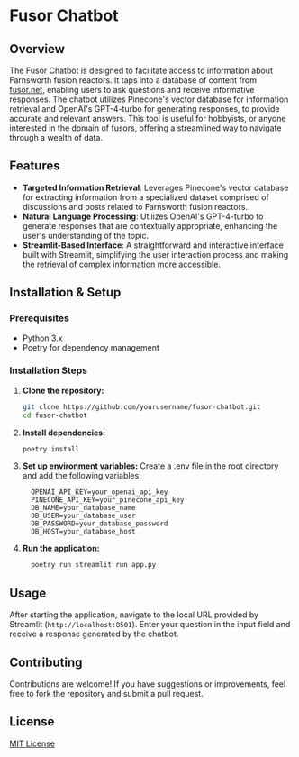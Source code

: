 # Fusor Chatbot

## Overview
The Fusor Chatbot is designed to facilitate access to information about Farnsworth fusion reactors. It taps into a database of content from [fusor.net](fusor.net), enabling users to ask questions and receive informative responses. The chatbot utilizes Pinecone's vector database for information retrieval and OpenAI's GPT-4-turbo for generating responses, to provide accurate and relevant answers. This tool is useful for hobbyists, or anyone interested in the domain of fusors, offering a streamlined way to navigate through a wealth of data.

## Features
- **Targeted Information Retrieval**: Leverages Pinecone's vector database for extracting information from a specialized dataset comprised of discussions and posts related to Farnsworth fusion reactors.
- **Natural Language Processing**: Utilizes OpenAI's GPT-4-turbo to generate responses that are contextually appropriate, enhancing the user's understanding of the topic.
- **Streamlit-Based Interface**: A straightforward and interactive interface built with Streamlit, simplifying the user interaction process and making the retrieval of complex information more accessible.

## Installation & Setup
### Prerequisites
- Python 3.x
- Poetry for dependency management

### Installation Steps
1. **Clone the repository:**
   ```bash
   git clone https://github.com/yourusername/fusor-chatbot.git
   cd fusor-chatbot

2. **Install dependencies:**
   ```bash
   poetry install

3. **Set up environment variables:**
  Create a .env file in the root directory and add the following variables:
   ```.env
     OPENAI_API_KEY=your_openai_api_key
     PINECONE_API_KEY=your_pinecone_api_key
     DB_NAME=your_database_name
     DB_USER=your_database_user
     DB_PASSWORD=your_database_password
     DB_HOST=your_database_host

4. **Run the application:**
   ```bash
     poetry run streamlit run app.py

## Usage
After starting the application, navigate to the local URL provided by Streamlit (`http://localhost:8501`). Enter your question in the input field and receive a response generated by the chatbot.

## Contributing 
Contributions are welcome! If you have suggestions or improvements, feel free to fork the repository and submit a pull request.

## License
[MIT License](https://github.com/Olivia-li/fusor-scraper/tree/master?tab=MIT-1-ov-file#MIT-1-ov-file)
